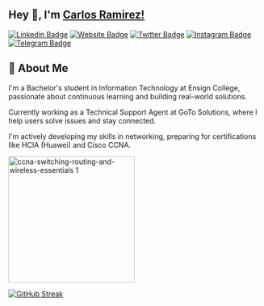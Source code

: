 ## Hey 👋, I'm [Carlos Ramirez!](https://github.com/carlosramirezmg)

[![Linkedin Badge](https://img.shields.io/badge/-LinkedIn-0e76a8?style=flat-square&logo=Linkedin&logoColor=white)](https://www.linkedin.com/in/carlosramirezmg/)
[![Website Badge](https://img.shields.io/badge/Website-3b5998?style=flat-square&logo=google-chrome&logoColor=white)](https://carlosramirezmg.me/)
[![Twitter Badge](https://img.shields.io/badge/-Twitter-00acee?style=flat-square&logo=Twitter&logoColor=white)](https://twitter.com/carlosramirezmg/)
[![Instagram Badge](https://img.shields.io/badge/-Instagram-e4405f?style=flat-square&logo=Instagram&logoColor=white)](https://www.instagram.com/carlos.ramirez.mg/)
[![Telegram Badge](https://img.shields.io/badge/-Telegram-0088cc?style=flat-square&logo=Telegram&logoColor=white)](https://t.me/carlosramirezmg/)


## 🚀 About Me
I'm a Bachelor's student in Information Technology at Ensign College, passionate about continuous learning and building real-world solutions.

Currently working as a Technical Support Agent at GoTo Solutions, where I help users solve issues and stay connected.

I'm actively developing my skills in networking, preparing for certifications like HCIA (Huawei) and Cisco CCNA.

<img width="250" height="250" alt="ccna-switching-routing-and-wireless-essentials 1" src="https://github.com/user-attachments/assets/74ba3a70-3195-4569-89b7-58d82ef44f11" />


[![GitHub Streak](https://github-readme-streak-stats.herokuapp.com?user=carlosramirezmg&theme=dark)](https://git.io/streak-stats)

<!--
### Languages and Tools:

<code><img height="27" src="https://github.com/carlosramirezmg/carlosramirezmg/blob/main/icons/html/html.svg" alt="HTML"></code>
<code><img height="27" src="https://github.com/carlosramirezmg/carlosramirezmg/blob/main/icons/css/css.svg" alt="CSS"></code>
<code><img height="27" src="https://github.com/carlosramirezmg/carlosramirezmg/blob/main/icons/javascript/javascript.svg" alt="JavaScript"></code>
<code><img height="27" src="https://github.com/carlosramirezmg/carlosramirezmg/blob/main/icons/react/react.svg" alt="react"></code>
<code><img height="27" src="https://github.com/carlosramirezmg/carlosramirezmg/blob/main/icons/node/node.svg" alt="NodeJS"></code>
<code><img height="27" src="https://github.com/carlosramirezmg/carlosramirezmg/blob/main/icons/git/git-original.svg" alt="Git"></code>
<code><img height="27" src="https://github.com/carlosramirezmg/carlosramirezmg/blob/main/icons/ubuntu/ubuntu.png" alt="Ubuntu"></code>
<code><img height="27" src="https://github.com/carlosramirezmg/carlosramirezmg/blob/main/icons/terminal/terminal.png" alt="Terminal"></code>
<code><img height="27" src="https://github.com/carlosramirezmg/carlosramirezmg/blob/main/icons/firefoxdev/firefoxdev.png" alt="firefoxdev"></code>
<code><img height="27" src="https://github.com/carlosramirezmg/carlosramirezmg/blob/main/icons/google/google.png" alt="Google"></code>
<code><img height="27" src="https://github.com/carlosramirezmg/carlosramirezmg/blob/main/icons/vscode/vscode.png" alt="VScode"></code>
<code><img height="27" src="https://github.com/carlosramirezmg/carlosramirezmg/blob/main/icons/WebStorm/WebStorm.png" alt="WebStrom"></code>
<code><img height="27" src="https://github.com/carlosramirezmg/carlosramirezmg/blob/main/icons/jira/jira.png" alt="Jira"></code>
<code><img height="27" src="https://github.com/carlosramirezmg/carlosramirezmg/blob/main/icons/confluence/confluence.png" alt="Confluence"></code>
<code><img height="27" src="https://github.com/carlosramirezmg/carlosramirezmg/blob/main/icons/figma/figma.svg" alt="Figma"></code>
-->
